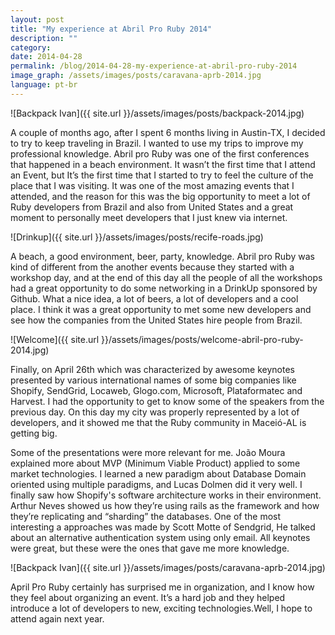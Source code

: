 ```yaml
---
layout: post
title: "My experience at Abril Pro Ruby 2014"
description: ""
category:
date: 2014-04-28
permalink: /blog/2014-04-28-my-experience-at-abril-pro-ruby-2014
image_graph: /assets/images/posts/caravana-aprb-2014.jpg
language: pt-br
---
```


<!-- more -->
![Backpack Ivan]({{ site.url }}/assets/images/posts/backpack-2014.jpg)

A couple of months ago, after I spent 6 months living in Austin-TX, I decided to try to keep traveling in Brazil. I wanted to use my trips to improve my professional knowledge. Abril pro Ruby was one of the first conferences that happened in a beach environment. It wasn’t the first time that I attend an Event, but It’s the first time that I started to try to feel the culture of the place that I was visiting. It was one of the most amazing events that I attended, and the reason for this was the big opportunity to meet a lot of Ruby developers from Brazil and also from United States and a great moment to personally meet developers that I just knew via internet.

![Drinkup]({{ site.url }}/assets/images/posts/recife-roads.jpg)

A beach, a good environment, beer, party, knowledge. Abril pro Ruby was kind of different from the another events because they started with a workshop day, and at the end of this day all the people of all the workshops had a great opportunity to do some networking in a DrinkUp sponsored by Github. What a nice idea, a lot of beers, a lot of developers and a cool place. I think it was a great opportunity to met some new developers and see how the companies from the United States hire people from Brazil.

![Welcome]({{ site.url }}/assets/images/posts/welcome-abril-pro-ruby-2014.jpg)

Finally, on April 26th which was characterized by awesome keynotes presented by various international names of some big companies like Shopify, SendGrid, Locaweb, Glogo.com, Microsoft, Plataformatec and Harvest. I had the opportunity to  get to know some of the speakers from the previous day. On this day my city was properly represented by a lot of developers, and it showed me that the Ruby community in Maceió-AL is getting big.

Some of the presentations were more relevant for me. João Moura explained more about MVP (Minimum Viable Product) applied to some market technologies. I learned a new paradigm about Database Domain oriented using multiple paradigms, and Lucas Dolmen did it very well. I finally saw how Shopify's software architecture works in their environment. Arthur Neves showed us how they’re using rails as the framework and how they’re replicating and “sharding” the databases. One of the most interesting a approaches was made by Scott Motte of Sendgrid, He talked about an alternative authentication system using only email. All keynotes were great, but these were the ones that gave me more knowledge.

![Backpack Ivan]({{ site.url }}/assets/images/posts/caravana-aprb-2014.jpg)

April Pro Ruby certainly has surprised me in organization, and I know how they feel about organizing an event. It’s a hard job and they helped introduce a lot of developers to new, exciting technologies.Well, I hope to attend again next year.
